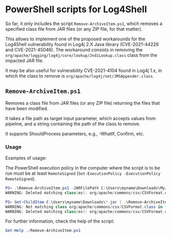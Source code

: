 # PowerShell scripts for Log4Shell

So far, it only includes the script `Remove-ArchiveItem.ps1`, which removes a specified class file from JAR files (or any ZIP file, for that matter).

This allows to implement one of the proposed workarounds for the Log4Shell vulnerability found in Log4j 2.X Java library (CVE-2021-44228 and CVE-2021-45046). The workaround consists in removing the `org/apache/logging/log4j/core/lookup/JndiLookup.class` class from the impacted JAR file.

It may be also useful for vulnerability CVE-2021-4104 found in Log4j 1.x, in which the class to remove is `org/apache/log4j/net/JMSAppender.class`. 

## `Remove-ArchiveItem.ps1`

Removes a class file from JAR files (or any ZIP file) returning the files that have been modified.

It takes a file path as target input parameter, which accepts values from pipeline, and a string containing the path of the class to remove.

It supports ShouldProcess parameters, e.g., -WhatIf, Confirm, etc.

### Usage



Examples of usage:

The PowerShell execution policy in the computer where the script is to be run must be at least `RemoteSigned` (`Set-ExecutionPolicy -ExecutionPolicy RemoteSigned`).

```powershell
PS> .\Remove-ArchiveItem.ps1 -JARFilePath C:\Users\myname\Downloads\MyJar.jar -ClassToDelete org/apache/commons/csv/CSVFormat.class
WARNING: Deleted matching class(es): org/apache/commons/csv/CSVFormat.class in file C:\Users\myname\Downloads\MyJar.jar

PS> Get-ChildItem C:\Users\myname\Downloads\*.jar | .\Remove-ArchiveItem.ps1 -ClassToDelete org/apache/commons/csv/CSVFormat.class
WARNING: Not matching class org/apache/commons/csv/CSVFormat.class in file C:\Users\Users\myname\Downloads\MyJar0.jar
WARNING: Deleted matching class(es): org/apache/commons/csv/CSVFormat.class in file C:\Users\myname\Downloads\MyJar1.jar
```

For further information, check the help of the script:

```powershell
Get-Help ./Remove-ArchiveItem.ps1
```
